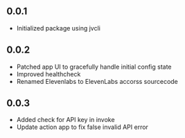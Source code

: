 ## 0.0.1
- Initialized package using jvcli

## 0.0.2
- Patched app UI to gracefully handle initial config state
- Improved healthcheck
- Renamed Elevenlabs to ElevenLabs accorss sourcecode

## 0.0.3
- Added check for API key in invoke
- Update action app to fix false invalid API error
